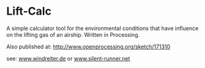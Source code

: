 Lift-Calc
=========
A simple calculator tool for the environmental conditions that have influence on the lifting gas of an airship. Written in Processing.

Also published at: http://www.openprocessing.org/sketch/171310

see: www.windreiter.de
or www.silent-runner.net
